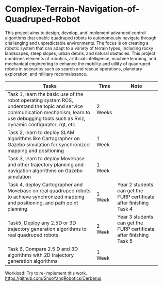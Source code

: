 # Complex-Terrain-Navigation-of-Quadruped-Robot

This project aims to design, develop, and implement advanced control algorithms that enable quadruped robots to autonomously navigate through challenging and unpredictable environments. The focus is on creating a robotic system that can adapt to a variety of terrain types, including rocky landscapes, steep slopes, urban debris, and natural obstacles. This project combines elements of robotics, artificial intelligence, machine learning, and mechanical engineering to enhance the mobility and utility of quadruped robots in scenarios such as search and rescue operations, planetary exploration, and military reconnaissance.

| Tasks | Time | Note |
| --- | --- | --- |
| Task 1, learn the basic use of the robot operating system ROS, understand the topic and service communication mechanism, learn to use debugging tools such as Rviz, dynamic configurator, rqt, etc. | 2 Weeks |  |
| Task 2, learn to deploy SLAM algorithms like Cartographer on Gazebo simulation for synchronized mapping and positioning | 1 Week |  |
| Task 3, learn to deploy Movebase and other trajectory planning and navigation algorithms on Gazebo simulation | 1 Week |  |
| Task 4, deploy Cartographer and Movebase on real quadruped robots to achieve synchronized mapping and positioning, and path point planning. | 1 Week | Year 2 students can get the FURP certificate after finishing Task 4 |
| Task5, Deploy any 2.5D or 3D trajectory generation algorithms to real quadruped robots.| 2 Week | Year 3 students can get the FURP certificate after finishing Task 5 ||
| Task 6, Compare 2.5 D and 3D algorithms with 2D trajectory generation algorithms | 1 Week |  |

Workload:
Try to re-implement this work.
https://github.com/ShuoYangRobotics/Cerberus
